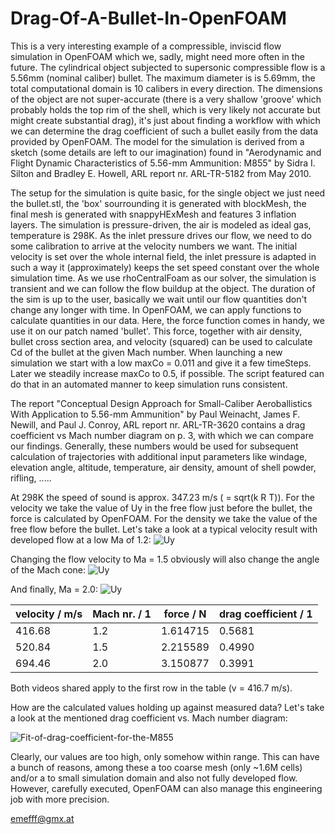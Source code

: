 # Drag-Of-A-Bullet-In-OpenFOAM
This is a very interesting example of a compressible, inviscid flow simulation in OpenFOAM which we, sadly, might need more often in the future. The cylindrical object subjected to supersonic compressible flow is a 5.56mm (nominal caliber) bullet. The maximum diameter is is 5.69mm, the total computational domain is 10 calibers in every direction. The dimensions of the object are not super-accurate (there is a very shallow 'groove' which probably holds the top rim of the shell, which is very likely not accurate but might create substantial drag), it's just about finding a workflow with which we can determine the drag coefficient of such a bullet easily from the data provided by OpenFOAM. 
The model for the simulation is derived from a sketch (some details are left to our imagination) found in "Aerodynamic and Flight Dynamic Characteristics of 5.56-mm Ammunition: M855" by Sidra I. Silton and Bradley E. Howell, ARL report nr. ARL-TR-5182 from May 2010. 

The setup for the simulation is quite basic, for the single object we just need the bullet.stl, the 'box' sourrounding it is generated with blockMesh, the final mesh is generated with snappyHExMesh and features 3 inflation layers.
The simulation is pressure-driven, the air is modeled as ideal gas, temperature is 298K. As the inlet pressure drives our flow, we need to do some calibration to arrive at the velocity numbers we want. The initial velocity is set over the whole internal field, the inlet pressure is adapted in such a way it (approximately) keeps the set speed constant over the whole simulation time. As we use rhoCentralFoam as our solver, the simulation is transient and we can follow the flow buildup at the object. The duration of the sim is up to the user, basically we wait until our flow quantities don't change any longer with time. In OpenFOAM, we can apply functions to calculate quantities in our data. Here, the force function comes in handy, we use it on our patch named 'bullet'. This force, together with air density, bullet cross section area, and velocity (squared) can be used to calculate Cd of the bullet at the given Mach number. When launching a new simulation we start with a low maxCo = 0.011 and give it a few timeSteps. Later we steadily increase maxCo to 0.5, if possible. The script featured can do that in an automated manner to keep simulation runs consistent.

The report "Conceptual Design Approach for Small-Caliber Aeroballistics With Application to 5.56-mm Ammunition" by Paul Weinacht, James F. Newill, and Paul J. Conroy, ARL report nr. ARL-TR-3620 contains a drag coefficient vs Mach number diagram on p. 3, with which we can compare our findings. Generally, these numbers would be used for subsequent calculation of trajectories with additional input parameters like windage, elevation angle, altitude, temperature, air density, amount of shell powder, rifling, .....

At 298K the speed of sound is approx. 347.23 m/s ( = sqrt(k R T)). For the velocity we take the value of Uy in the free flow just before the bullet, the force is calculated by OpenFOAM. For the density we take the value of the free flow before the bullet. 
Let's take a look at a typical velocity result with developed flow at a low Ma of 1.2:
![Uy](https://github.com/user-attachments/assets/df6f4d12-1b84-42b0-8a2a-bfba786cfe36)

Changing the flow velocity to Ma = 1.5 obviously will also change the angle of the Mach cone:
![Uy](https://github.com/user-attachments/assets/b8662e0c-d98c-48d3-b897-f5464dbe0091)

And finally, Ma = 2.0:
![Uy](https://github.com/user-attachments/assets/13e950cb-3307-42a1-9fcd-f1cd2237e9be)



| velocity / m/s | Mach nr. / 1 | force / N | drag coefficient / 1 |
| ------------- | ------------- | ------------- | ------------- |
| 416.68  | 1.2  | 1.614715 | 0.5681 |
| 520.84 | 1.5 | 2.215589  | 0.4990  | 
| 694.46 | 2.0 | 3.150877  | 0.3991  |

Both videos shared apply to the first row in the table (v = 416.7 m/s). 

How are the calculated values holding up against measured data? Let's take a look at the mentioned drag coefficient vs. Mach number diagram:

![Fit-of-drag-coefficient-for-the-M855](https://github.com/user-attachments/assets/71c09887-cc43-49e9-a14a-e33cfa78ed7b)

Clearly, our values are too high, only somehow within range. This can have a bunch of reasons, among these a too coarse mesh (only ~1.6M cells) and/or a to small simulation domain and also not fully developed flow. 
However, carefully executed, OpenFOAM can also manage this engineering job with more precision.

emefff@gmx.at








